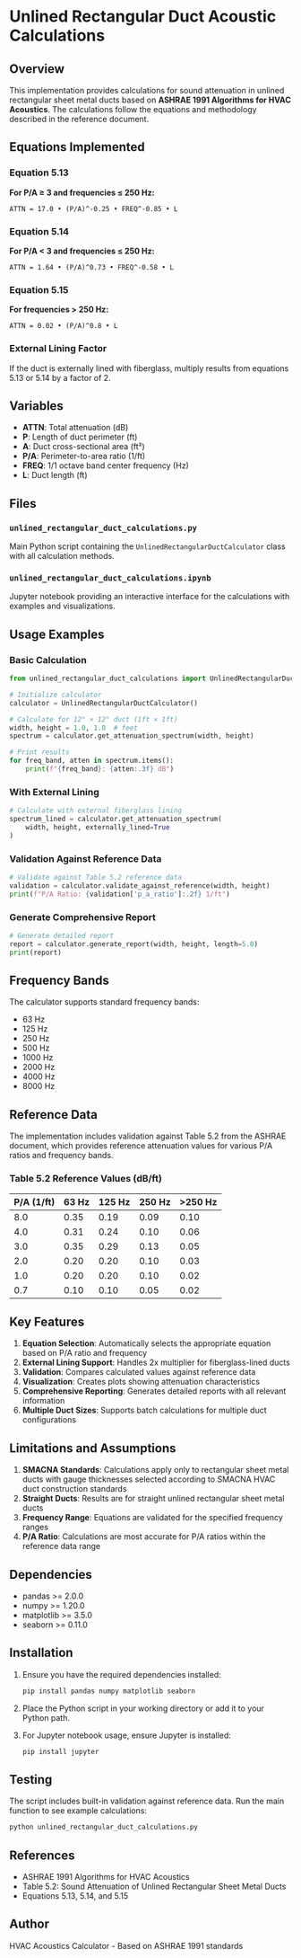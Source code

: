 # Unlined Rectangular Duct Acoustic Calculations

## Overview

This implementation provides calculations for sound attenuation in unlined rectangular sheet metal ducts based on **ASHRAE 1991 Algorithms for HVAC Acoustics**. The calculations follow the equations and methodology described in the reference document.

## Equations Implemented

### Equation 5.13
**For P/A ≥ 3 and frequencies ≤ 250 Hz:**
```
ATTN = 17.0 • (P/A)^-0.25 • FREQ^-0.85 • L
```

### Equation 5.14
**For P/A < 3 and frequencies ≤ 250 Hz:**
```
ATTN = 1.64 • (P/A)^0.73 • FREQ^-0.58 • L
```

### Equation 5.15
**For frequencies > 250 Hz:**
```
ATTN = 0.02 • (P/A)^0.8 • L
```

### External Lining Factor
If the duct is externally lined with fiberglass, multiply results from equations 5.13 or 5.14 by a factor of 2.

## Variables

- **ATTN**: Total attenuation (dB)
- **P**: Length of duct perimeter (ft)
- **A**: Duct cross-sectional area (ft²)
- **P/A**: Perimeter-to-area ratio (1/ft)
- **FREQ**: 1/1 octave band center frequency (Hz)
- **L**: Duct length (ft)

## Files

### `unlined_rectangular_duct_calculations.py`
Main Python script containing the `UnlinedRectangularDuctCalculator` class with all calculation methods.

### `unlined_rectangular_duct_calculations.ipynb`
Jupyter notebook providing an interactive interface for the calculations with examples and visualizations.

## Usage Examples

### Basic Calculation
```python
from unlined_rectangular_duct_calculations import UnlinedRectangularDuctCalculator

# Initialize calculator
calculator = UnlinedRectangularDuctCalculator()

# Calculate for 12" × 12" duct (1ft × 1ft)
width, height = 1.0, 1.0  # feet
spectrum = calculator.get_attenuation_spectrum(width, height)

# Print results
for freq_band, atten in spectrum.items():
    print(f"{freq_band}: {atten:.3f} dB")
```

### With External Lining
```python
# Calculate with external fiberglass lining
spectrum_lined = calculator.get_attenuation_spectrum(
    width, height, externally_lined=True
)
```

### Validation Against Reference Data
```python
# Validate against Table 5.2 reference data
validation = calculator.validate_against_reference(width, height)
print(f"P/A Ratio: {validation['p_a_ratio']:.2f} 1/ft")
```

### Generate Comprehensive Report
```python
# Generate detailed report
report = calculator.generate_report(width, height, length=5.0)
print(report)
```

## Frequency Bands

The calculator supports standard frequency bands:
- 63 Hz
- 125 Hz
- 250 Hz
- 500 Hz
- 1000 Hz
- 2000 Hz
- 4000 Hz
- 8000 Hz

## Reference Data

The implementation includes validation against Table 5.2 from the ASHRAE document, which provides reference attenuation values for various P/A ratios and frequency bands.

### Table 5.2 Reference Values (dB/ft)

| P/A (1/ft) | 63 Hz | 125 Hz | 250 Hz | >250 Hz |
|------------|-------|--------|--------|---------|
| 8.0        | 0.35  | 0.19   | 0.09   | 0.10    |
| 4.0        | 0.31  | 0.24   | 0.10   | 0.06    |
| 3.0        | 0.35  | 0.29   | 0.13   | 0.05    |
| 2.0        | 0.20  | 0.20   | 0.10   | 0.03    |
| 1.0        | 0.20  | 0.20   | 0.10   | 0.02    |
| 0.7        | 0.10  | 0.10   | 0.05   | 0.02    |

## Key Features

1. **Equation Selection**: Automatically selects the appropriate equation based on P/A ratio and frequency
2. **External Lining Support**: Handles 2x multiplier for fiberglass-lined ducts
3. **Validation**: Compares calculated values against reference data
4. **Visualization**: Creates plots showing attenuation characteristics
5. **Comprehensive Reporting**: Generates detailed reports with all relevant information
6. **Multiple Duct Sizes**: Supports batch calculations for multiple duct configurations

## Limitations and Assumptions

1. **SMACNA Standards**: Calculations apply only to rectangular sheet metal ducts with gauge thicknesses selected according to SMACNA HVAC duct construction standards
2. **Straight Ducts**: Results are for straight unlined rectangular sheet metal ducts
3. **Frequency Range**: Equations are validated for the specified frequency ranges
4. **P/A Ratio**: Calculations are most accurate for P/A ratios within the reference data range

## Dependencies

- pandas >= 2.0.0
- numpy >= 1.20.0
- matplotlib >= 3.5.0
- seaborn >= 0.11.0

## Installation

1. Ensure you have the required dependencies installed:
   ```bash
   pip install pandas numpy matplotlib seaborn
   ```

2. Place the Python script in your working directory or add it to your Python path.

3. For Jupyter notebook usage, ensure Jupyter is installed:
   ```bash
   pip install jupyter
   ```

## Testing

The script includes built-in validation against reference data. Run the main function to see example calculations:

```bash
python unlined_rectangular_duct_calculations.py
```

## References

- ASHRAE 1991 Algorithms for HVAC Acoustics
- Table 5.2: Sound Attenuation of Unlined Rectangular Sheet Metal Ducts
- Equations 5.13, 5.14, and 5.15

## Author

HVAC Acoustics Calculator - Based on ASHRAE 1991 standards 